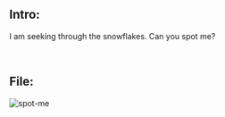 ## Intro:
I am seeking through the snowflakes. Can you spot me? 

<br>

## File:
![spot-me](https://user-images.githubusercontent.com/93029180/208305765-27beecd3-f277-4b99-a22a-9eb6d37a6674.jpg)

